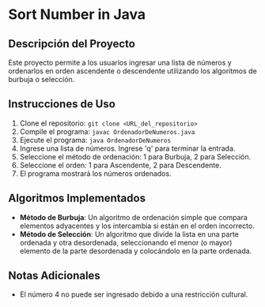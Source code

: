 # Sort Number in Java

## Descripción del Proyecto
Este proyecto permite a los usuarios ingresar una lista de números y ordenarlos en orden ascendente o descendente utilizando los algoritmos de burbuja o selección. 

## Instrucciones de Uso
1. Clone el repositorio: `git clone <URL_del_repositorio>`
2. Compile el programa: `javac OrdenadorDeNumeros.java`
3. Ejecute el programa: `java OrdenadorDeNumeros`
4. Ingrese una lista de números. Ingrese 'q' para terminar la entrada.
5. Seleccione el método de ordenación: 1 para Burbuja, 2 para Selección.
6. Seleccione el orden: 1 para Ascendente, 2 para Descendente.
7. El programa mostrará los números ordenados.

## Algoritmos Implementados
- **Método de Burbuja**: Un algoritmo de ordenación simple que compara elementos adyacentes y los intercambia si están en el orden incorrecto.
- **Método de Selección**: Un algoritmo que divide la lista en una parte ordenada y otra desordenada, seleccionando el menor (o mayor) elemento de la parte desordenada y colocándolo en la parte ordenada.

## Notas Adicionales
- El número 4 no puede ser ingresado debido a una restricción cultural.
